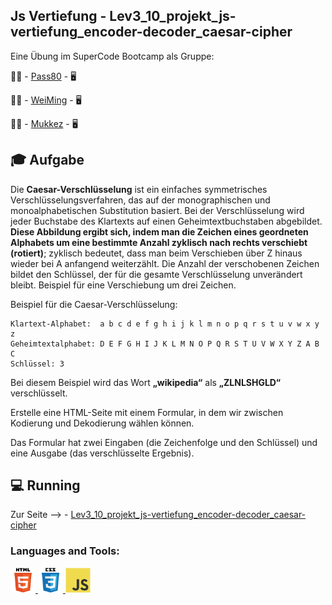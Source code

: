 ## Js Vertiefung - Lev3_10_projekt_js-vertiefung_encoder-decoder_caesar-cipher

Eine Übung im SuperCode Bootcamp als Gruppe:

👨‍💻 - [Pass80](https://github.com/Pass80) - 🖥️

👨‍💻 - [WeiMing](https://github.com/WeiMingTay) - 🖥️

👨‍💻 - [Mukkez](https://github.com/Mukkez) - 🖥️

## 🎓 Aufgabe

Die **Caesar-Verschlüsselung** ist ein einfaches symmetrisches Verschlüsselungsverfahren, das auf der monographischen und monoalphabetischen Substitution basiert. Bei der Verschlüsselung wird jeder Buchstabe des Klartexts auf einen Geheimtextbuchstaben abgebildet. **Diese Abbildung ergibt sich, indem man die Zeichen eines geordneten Alphabets um eine bestimmte Anzahl zyklisch nach rechts verschiebt (rotiert)**; zyklisch bedeutet, dass man beim Verschieben über Z hinaus wieder bei A anfangend weiterzählt. Die Anzahl der verschobenen Zeichen bildet den Schlüssel, der für die gesamte Verschlüsselung unverändert bleibt. Beispiel für eine Verschiebung um drei Zeichen.

Beispiel für die Caesar-Verschlüsselung:

```
Klartext-Alphabet:  a b c d e f g h i j k l m n o p q r s t u v w x y z
Geheimtextalphabet: D E F G H I J K L M N O P Q R S T U V W X Y Z A B C
Schlüssel: 3
```

Bei diesem Beispiel wird das Wort **„wikipedia“** als **„ZLNLSHGLD“** verschlüsselt.

Erstelle eine HTML-Seite mit einem Formular, in dem wir zwischen Kodierung und Dekodierung wählen können.

Das Formular hat zwei Eingaben (die Zeichenfolge und den Schlüssel) und eine Ausgabe (das verschlüsselte Ergebnis).

## 💻 Running

Zur Seite —> - [Lev3_10_projekt_js-vertiefung_encoder-decoder_caesar-cipher](https://mukkez.github.io/Bootcamp/tasks/Day_59&Day_60/Lev3_10_projekt_js-vertiefung_encoder-decoder_caesar-cipher/)

<p align="left">
</p>

<h3 align="left">Languages and Tools:</h3>
<p align="left"> <a href="https://www.w3schools.com/html/" target="_blank" rel="noreferrer"> <img src="https://raw.githubusercontent.com/devicons/devicon/master/icons/html5/html5-original-wordmark.svg" alt="html5" width="40" height="40"/> </a>
<a href="https://www.w3schools.com/css/" target="_blank" rel="noreferrer"> <img src="https://raw.githubusercontent.com/devicons/devicon/master/icons/css3/css3-original-wordmark.svg" alt="css3" width="40" height="40"/> </a> 
<a href="https://www.w3schools.com/css/" target="_blank" rel="noreferrer"> <img src="https://raw.githubusercontent.com/devicons/devicon/master/icons/javascript/javascript-original.svg" alt="css3" width="40" height="40"/> </a> </p>
